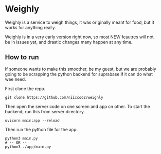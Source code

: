 # Weighly

Weighly is a service to weigh things, it was originally meant for food, but it works for anything really.

Weighly is in a very early version right now, so most NEW feautres will not be in issues yet, and drastic changes many happen at any time.

## How to run

If someone wants to make this smoother, be my guest, but we are probably going to be scrapping the python backend for suprabase if it can do what wee need.

First clone the repo.
```shell
git clone https://github.com/niiccoo2/weighly
```

Then open the server code on one screen and app on other. To start the backend, run this from server directory.
```shell
uvicorn main:app --reload
```

Then run the python file for the app.
```shell
python3 main.py
# -- OR --
python3 ./app/main.py
```

